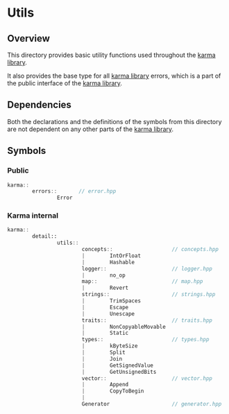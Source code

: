 # Utils

## Overview

This directory provides basic utility functions used throughout
the [karma library](..).

It also provides the base type for all [karma library](..) errors,
which is a part of the public interface of the [karma library](..).

## Dependencies

Both the declarations and the definitions of the symbols from this directory
are not dependent on any other parts of the [karma library](..).

## Symbols

### Public

```c++
karma::
        errors::       // error.hpp
                Error
```

### Karma internal

```c++
karma::
        detail::
                utils::
                        concepts::                   // concepts.hpp
                        |        IntOrFloat
                        |        Hashable
                        logger::                     // logger.hpp
                        |        no_op
                        map::                        // map.hpp
                        |        Revert
                        strings::                    // strings.hpp
                        |        TrimSpaces
                        |        Escape
                        |        Unescape
                        traits::                     // traits.hpp
                        |        NonCopyableMovable
                        |        Static
                        types::                      // types.hpp
                        |        kByteSize
                        |        Split
                        |        Join
                        |        GetSignedValue
                        |        GetUnsignedBits
                        vector::                     // vector.hpp
                        |        Append
                        |        CopyToBegin
                        |    
                        Generator                    // generator.hpp

```
